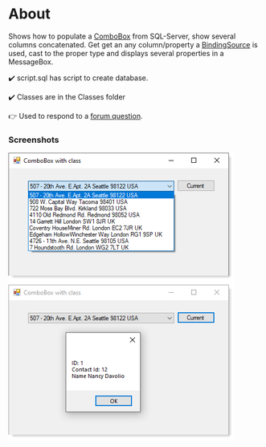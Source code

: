 ﻿# About

Shows how to populate a [ComboBox](https://docs.microsoft.com/en-us/dotnet/api/system.windows.forms.combobox?view=net-5.0) from SQL-Server, show several columns concatenated. Get get an any column/property a [BindingSource](https://docs.microsoft.com/en-us/dotnet/api/system.windows.forms.bindingsource?view=net-5.0) is used, cast to the proper type and displays several properties in a MessageBox.

:heavy_check_mark: script.sql has script to create database.

:heavy_check_mark: Classes are in the Classes folder

<kbd>👉</kbd> Used to respond to a [forum question](https://docs.microsoft.com/en-us/answers/questions/333768/binding-combobox-with-distinct-and-concatenated-va.html).


### Screenshots

![img](assets/F1.png)